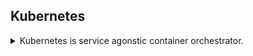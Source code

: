 <!--
ignore these words in spell check for this file
// cSpell:ignore 
-->

## Kubernetes

<details>
<summary>
Kubernetes is service agonstic container orchestrator.
</summary>

### The What And Why of Kubernetes

<details>
<summary>
The origins of Kubernetes and its benefits.
</summary>

a container orchestrator makes many servers act like one. Kubernetes was released in 2012 by google, it's a set of APIs that run on top of docker (or other container runtime), that do management.
It provides api/cli to manage containers, similar to swarm, which is called "kube control", most cloud vendor provide Kubernetes as a service, and others cat make thier own "distributions" of Kubernetes with additional tools.

as we recall from the [swarm lecture](//todo: make link), there are benefits for orchestration, and many projects are moving towards it. it's not mandatory, but very useful.
a rough estimate for the benefit of orchestration is the number of servers/apps and the change rate. orchestration makes managing change easy, especially when things scale.

some platforms for orchestrations are swarm, kubernetes, and ECS (only for AWS), cloudfoundry, mazos and marathon. kubernetes is hybrid, which means it can run on every cloud service and inside data centers and locally.

the next step is to decide on the distribution for kubernetes, there are many vendors.
One optionn is to use the raw githubs upstream kubernetes solution. but vendors can bundle many additional tools, which are required to use kubernetes in the real scenario.

#### Kubernetes Or Swarm

<details>
<summary>
Comparing two orchestration options.
</summary>

Kubernetes and swarm are both container orchestrations tools that solve similar problems.
swarm is eaiser to start with deployment and management, while kubernetes has more options for control and flexability, and can solve stuff that swarm can't.

Advantages to Swarm:
- Comes with docker, a single vendor solution. runs whereever docker runs, linux, windows, arm devices, 32-bit, 64-bit, windows server.
- Lightweight, doesn't consume many resources.
- Easiest orchestrator to deploy and run 
- Has the basic, most common and most used features to handle most use cases and issues.
- Out of the box solution with docker.
- Secure by default.
- Easier to troubleshoot.

advantages for Kubernetes:
- Wide support from cloud vendors and mand kubernetes distributions. "Kubernetes first support" model.
- Flexability for many use cases, more edge cases than swarm.
- Trendy, popular, nearly industry standard.
	- "No one ever got fired for buying IBM."

</details>
</details>

### Starting with Kubernetes

<details>
<summary>
Installing kubernetes and running our first pod.
</summary>

#### Kubernetes Architecture Terminology

<details>
<summary>
Commonly used terms and system topology.
</summary>

[Kubernetes Components Overview](https://kubernetes.io/docs/concepts/overview/components/)

- Kubernetes: the whole orchestration system abbrivated as __K8s__ ("k-eights" - the 8 is the eight letters skipped), also __Kube__.
- Kubectl(kube control): the command line tool, configure kubernetes, manage applications on it. 
- Node: single server in the kubernetes cluster
- Kubelet: the kubernetes agent running on the nodes. talks back to the kubernetes master. there is no similar thing in swarm.
- Control Plane:(Master) the set of containers that manage the cluster, similar to swarm managers. includes the API sever, scheduler, controller manager, etcd database.

Function | Swarm | Kubernetes
------|-------|---------
Command line tool (CLI) | docker cli | Kubectl
Node agent | none | kubelt
cluster management | manager nodes | control plane containers ("master")



Raft protocl to maintain consistency.

a master has 
- etcd database,built on top of Raft. 
- API
- Scheduler
- Contoller manager to detect differnces between the current state and the required state
- Core DNS
- other stuff (networking)

a worker nod has
- Kubelet agent
- Kube-proxy 
- other stuff

Kubernetes Containers Abstractions:

- Pod: basic unit of deployment, pods have containers (one or more running together) on a single node.
- Contollers - control the pods, this is what we use to deploy pods. (like services in swarm). types of contollres
	- Deployment
	- Replica Set
	- Stateful Set
	- Daemon Set
	- Job
	- CronJob
- Service (not service in swarm) - the network endpoint to connect to a pod. a persistent inpoint in the cluster
- Namespace - filtered group of object in the cluster, not a security feature, not the same as docker namespaces.

</details>

#### Kubernetes Local Install

<details>
<summary>
setting up kubernetes on a local machine.
</summary>

Kubernetes is a series of containers, CLI's and configurations. there are different installations packages, but we will focus on the easiest one to install for learnning purposes.

Docker desktop is probably the easiest think to use, otherwise, we can use Docker toolboox or MicroK8s. we can also use online options such as play-with-k8s and katakoda.

docker desktop is easy to install and manages installations of the correct version of kubernetes, and can help with resources management.
Minikube is another tool to run kubernetes, which has similar syntax to docker, but doesn't have kubectl out of the box.
for linux we can use microK8s. it uses snap for installtion (rather than apt or yum). to access kubectl we need to prefix it, but we can alias this in the bash profile file.
```sh
#alias kubectl
alias kubectl=microk8s.kubectl
```

</details>

#### Kubernetes command line - Kubectl

<details>
<summary>
creating deployments, scaling and inspecting objects.
</summary>

in kubernetes, we have more layets of abstractions: pod inside a replicaSet inside a Deployment.

kubectl is still evolving, there are many ways to do the same thing, and stuff is changing all the time. the instructions in the video are pre 2021 era. 

> kubectl run - like running a container
> kubectl create - like docker swarm service create
> kubectl apply - like stack deploy / update, via yaml files.

since then, `kubectl run` was changed to behave more like `docker container run`, so it creaes a single pod (not repllicaSet). the deployment functionaliy was moved to `kubectl create deployment`.


we first check that we have kubernetes and that's its running, we have a client and a server versions. if we don't see a server version that means we have a problem.\
we can deploy pods either via the cli command or with yml file. we can use the *get* command to list our pods or our objects. we then do cleanup by deleting the object by name which would remove all of it's sub objects.


```sh
kubectl version
kubectl run my-nginx-name --image nginx
kubectl get pods
kubectl get all
kubectl delete deployment my-nginx-name
```

the updated form is
```sh
kubectl create deployment some-name --image nginx
```
like in swarm, we have the option to scale the number of pods in the replica set. there are shortend forms to the scale command.

```sh
#still old form, pre 1.18 version
kubectl run my-apache --image httpd
kubectl get all
kubectl scale deploy/my-apache --replicas 2
kubectl scale deployment my-apache --replicas 2
```

1. deployment updated to 2 replicas
2. replicaset contollre sets pod count to 2
3. contol plane assigns node to pod
4. Kublet sees pod is needed, starts container

now we want to inspect our objects

for the logs, we can add flags like  _--follow_ or _--tail 1_, if we want logs from multiple pods,we can use a selector with a label (_-l_ flag). in the real world we should use logging tool
the describe commands also shows events, not just configurations.
```sh
kubectl get pods
kubectl logs deployment/my-apache
kubectl logs -l run=my-apache
#we need pods name
kubectl describe pod/my-apache-XXXXX-XXX 
#all pods
kubectl describe pods
```

if we remove a pod, it will be recreated by the replica set. we start by creating a second terminal, so we can monitor what's happening

the *-w* flag means we "watch" the changes as they happen, we see how the pods are terminated and re-created
```sh
kubectl get pods -w 

#terminal 2
kubectl delete pod/my-apache-XXXXX-XXX 
kubectl get pods
kubectl deployment my-apache
```

kubernetes allows us flexability, but it's dangerous and we might end up shooting ourslves in the foot.
</details>
</details>

### Expose Kubernetes Ports

<details>
<summary>
Making pods visible to the outside world via services
</summary>

Services and types, what is expose internally and externally

#### Service types

<details>
<summary>
Four service types.
</summary>

exposing containers to the outside world, allow them to recieve connections, we use the `kubectl expose` command to create a serice for __existing pods__.
a service is a consistent end point for a pod, the common way is by using CoreDNS to resolve services by name.

there are four diffrent types of serivs:
- ClusterIP (default)
- NodePort
- LoadBalancer
- ExternalName

ClusterIP is only availble in the cluster, has it's own dns address, a single, internal virtual IP. pods can reach serivce on apps port number. like in swarm, when we have an internal ip.
NodePort is for stuff outside the cluster, high port allocated on each node. port is open of every node IP,
the LoadBalancer is more advanced, mostly used on the cloud, an external load balancer, comes from the infrastrucutre.
ExternalName is less common, its about resolving external names in the DNS. might be used in migration

there is also a kubernetes _ingress_ for http requests.

Creating a ClusterIP Service:

again, we create two terminals, one that watches the pods and one tha does the actual thing. the container itself knows to return the enviornment variables.
we create the service with the `kubectl expose` command and the port number. this doesn't change the pods actually. it creates a ClusterIP.
this ip is only accessible from within the cluster.
```sh
kubectl get pods -w
#other shell
kubectl create deployment httpenv --image=bretfister/httpenv
kubectl scale deployment/httpenv --replicas =5
kubectl expose deployment/httpenv --port 8888
kubectl get service
```

if we are using a hosting OS, such as docker desktop, we need to create a pod to curl the other service.
(uses the old syntax, we explictly specify that we want a pod, not a deployment) the generator is the template, this is supposed to look similar to the docker container run command.
the double dash flag -- means that there are no more flags, and that the following is command to run on the pod.
```sh
kubectl run --generator run-pod/v1 tmp-shell --rm -it --image bretfisher/netshoot -- bash
#this will be a new interactive pod container
curl httpenv:8888
#when we exit the shell, the container will be removed
```
if we are on linux and we are runnig kubernetes locally, we can simply curl it from the shell with the ip address and the port (but not with the service name)
```sh
curl ##.###.##.##:8888
```

Creating a node Port and LoadBalancer service:

contiuing with the same set up.
if we want to expose a node port externally, we need to set the type with the _--type_ flag.
now we can see the new service, with the internal and external port. it's reversed from the docker syntax, now it's internal on the left and external on the right.
the services are additive, each level creates the base level, so nodeport creates a clusterIP, and loadbalancer created a nodePort
docker 
```sh
kubectl get all
kubectl expose deployment/httpenv --port 8888 --name httpenv-np --type NodePort
kubectl get services
#get the external ip, it's in the range of 30000-33... ports.
curl localhost:3#####
```

the docker desktop comes with a load balancer, which allows us. minikub, microk8s and kubeadm don't have a built-in load balancer (in the time of the video)
now we can use the lowport address
```sh
kubectl expose deployment/httpenv ---port 8888 --name httpend-lb --type LoadBalancer
kubectl get services
curl localhost:8888
```

for cleanup, we can delete multiple objects of differnt types in the same line
```sh
kubectl delete service/httpenv serivce/httpenv-np
kubectl delete serivce/httpenv-lb deployment/httpenv
```


</details>

#### Kubernetes Services DNS

<details>
<summary>
FQDN: fully qualified domain name
</summary>

Even though DNS usually works out of the box (when we are inside a container), it's  built-in option into kubernetes.
this is called DNS-Based service discovery, just like what we had in docker or swarms. in kubernetes we can get fully qualified domain names, this works together with namespaces

```sh
kubectl get namespaces
curl <hostname>.<namespace>.svc.cluster.local
```

</details>
</details>

### Kubernetes Managment Techniques

<details>
<summary>
Hands on, Practical usage of Kubernetes
</summary>

#### Generators

<details>
<summary>
seeing the deafult templates for common commands.
</summary>
	
Run, create and expose Generators.
generators are helper templates that activate when we use the `rul`,`creat` and `expose` commands of kubectl.
every resource in kubernetes has a specification, this specification is created by the generator for the defaults.

generators are "opinionated defaults", they work for most use cases.

when we run a command, the rest of the options are filled in by the generator template, we can specify which generator version we want to use.
the easiert way to see the specfications is to use the _--dry-run_ flag  together with the output flag _-o yaml_ to show the template.

in the video, we see the api version V1, the kind (deployment), metadata such as labels, replicas, a selector, a template for the replicaSet and the containers.
```sh
kubectl create deployment sample --image nginx --dry-run -o yaml
```

when we create a job, we see different stuff, such as restartPolicy which is set to Never


```sh
kubectl create job test --image nginx --dry-run -o yaml
```
we can also see the template of the `expose` command, it still needs the deployment to exist before, so we need to create it.  we can see the spec is a bit different this time.
```sh
#fails
kubectl expose deployment/test --port 80 --dry-run -o yaml
kubectl create deployment test --image nginx
kubectl expose deployment/test --port 80 --dry-run -o yaml
kubectl delete deployment test
```

however, in the future (post 2017 probably), we won't be using templates that much.

</details>

#### The Future of Kubectl Run

<details>
<summary>
Changes to the run command.
</summary>

the kubectl run command is scheduled to change and be reduced, this should happen in version 1.12-1.15, the idea is to reduce the scope of the run command and make it able to only create pods.
the rest of the functionality would go in `kubectl create` command. this is done to make the `run` command similar to `docker container run`, so it'll be easy to create one-off tasks.
this won't be used in production enviornments, but has it's uses.

we will see this in the future, it will be a long time until everybody updates this.

lets see what's really created based on the template

base | extra flags | created 
-----|------------|-------------
`kubectl run test --image nginx --dry-run` |  none | deployment created
`kubectl run test --image nginx --port 80 --expose --dry-run` | ports, expose | deployment and service created
`kubectl run test --image nginx --restart OnFailure --dry-run` | restart | batch job created
`kubectl run test --image nginx --restart Never --dry-run` | restart | pod created (future deafult)
`kubectl run test --image nginx --schedule "*/1 * * * *" --dry-run` | schedule | cron job created

</details>

#### Imperative vs. Declarative

<details>
<summary>
declrative and imperative kubernetes deployment.
</summary>

how to use kubernetes with best practices, basic terms

> Imperative: Focus on _how_ a prgram operates. /
> Declarative: focus on _what_ a program should accomplish.

exaple of imperative and declrative styles as they relate to getting a cup of coffee.

kubernetes imperative - the way to start learning any tool. explicit instruction, such as:
`kubectl run`,`kubectl create deployment`,`kubectl update`.
We start in a known state, differnt commands are rquired to change the object, and diffrent objects require different commands.
imperative style is easy for humans to understand, but unfortunarly, it's hard to automate.

declrative style works with an unknown state but a known end state. the same command does most of the work.
`kubectl apply -f my-resources.yaml`
(small exception for _delete_) 
a yaml can be a single file or split across many files.

the declrative approch works for large and complex situations.
something called _GetOps_ model.

</details>

#### Three Management Approaches

<details>
<summary>
Imperative, Imperative Objects, Declartive Objects
</summary>

so far we have beed doing imperative commands: `run`,`expose`, `scale`,`edit`,`create deployment`.
this works well for learning, for a single developer, for playing around.

there is a middle ground between imperative and declrative, this is the __imperative objects__:
`create -f file.yml`, `replace -f file.yml`, `delete...`
this works for small enviornments, single file per command, all the changes are stored in the files, so we don't lose them, but we still use the human words to describe what we do (create, replace, delete)

the declrative approch uses __declarive objects__
`apply -f file.yml`, `apply -f dir\`,`diff`.
best for production, easier to automate, but harder to understand as humans and hard to predict changes.
this is most similar to swarm stack, where the same command does everything.

the best advice is to avoid mixing the approches, and to use declrative objects as soon as possible, we combine this with source control so we can always recover our changes.

> Bret's Recommendations:
> - Learn the imperative CLI for easy control of local and test setups
> - Move to `apply -f file.yml` and `apply -f directory\` for production
> - Store yaml in _git_ ,`git commit` each change before you apply.
> - This trains you for later doing _GitOps_ - where git commits are automatically applied to clusters

</details>
	

### Moving To Declarative Kubernetes

<details>
<summary>
Using yaml files to run kubernetes.
</summary>

adopting the `kubectl apply` method, where all the changes are done to the yaml file, like how swarm uses stack deploy.

#### kubectl apply

<details>
<summary>
One command for files, directories and online resources.
</summary>

Kubernetes is unopinionated. it has many ways to do the same things, like the three approches from above.

Infrastrucutes as code, "__GitOps__", fully declarative kubernetes.
The command that we almost exculisvly use is `kubectl apply -f <filename>.yml`
We will skip the middleman commands of `kubectl create`,`kubectl replace` and `kubectl edit`, which belong to the imperative objects approch.

quick examples
create/update resources in a file
`kubectl apply -f myfile.yaml`
create/update a whole directory of yaml files
`kubectl apply -f my-yaml/`
create/update from a URL 
`kubectl apply -f https://bret.run/pod/yml`
but be careful, it's really dangerous if we don't know what it is, so we should check if first
unix: `curl -L https://bret.run/pod`
windows power shell: `start https://bret.run/pod.yml`

</details>

#### Kubernetes Configuration YAML

<details>
<summary>
How the configuration file looks
</summary>

the file is more complex than a "docker-compose" format, it has more flexability, and that comes with a learnning curve.
we can also write this in json, but ths industry standard is yaml (which is then converted into json for the machine).

we can a file with many resources or one file per resource. the description of a single resource is called a _manifest_, this can be for a deployment, a job, a secret or something else.

each manifest needs four parts - rootkeys - key-value pairs at the root level.
> - apiVersion
> - kind
> - metadata
> - spec

lets look at the "k8s-yaml" folder, we start by looking at the "pod.yml" file.

this is the simplest thing to create, we can see all the four required root keys.
```yaml
apiVersion: v1
kind: Pod
metadata:
  name: nginx
spec:
  containers:
  - name: nginx
    image: nginx:1.17.3
    ports:
    - containerPort: 80
```
same with the "deployment.yaml" file. the bulk of the data is in the 'spec', the apiVersion is related to the kind.

```yaml
apiVersion: apps/v1
kind: Deployment
metadata:
  name: nginx-deployment
spec:
  selector:
    matchLabels:
      app: nginx
  replicas: 2
  template:
    metadata:
      labels:
        app: nginx
    spec:
      containers:
      - name: nginx
        image: nginx:1.17.3
        ports:
        - containerPort: 80
```

in the final file, "app.yaml", the two resources are combined, so we have two manifests in the same file.
each has the four mandatory root keys. the manifests are separated by three dashes `---`
```yaml
apiVersion: v1
kind: Service
metadata:
  name: app-nginx-service
spec:
  type: NodePort
  ports:
  - port: 80
  selector:
    app: app-nginx
---
apiVersion: apps/v1
kind: Deployment
metadata:
  name: app-nginx-deployment
spec:
  replicas: 3
  selector:
    matchLabels:
      app: app-nginx
  template:
    metadata:
      labels:
        app: app-nginx
    spec:
      containers:
      - name: nginx
        image: nginx:1.17.3
        ports:
        - containerPort: 80
```
there are dozens of resource types, and each has differnt spec, we can extend resource types with something called __CRDS__. but that's for later.
	
</details>

#### Building Your YAML Files

<details>
<summary>
How to find what possible keys there are for each resouce.
</summary>

let's create a yaml from scratch. becuase kubernetes is always changing, many online resource are becoming outdated very quickly.

if we want a list of the __kind__, we can get it from a cluster. 3rd party tools can add more of those.

we get a list with many resources, but we care about the column __kind__, which is the name we use in the yaml file.
the APIGroup is related to the APIversios, some resourcs belong to more than one api group. this usually means old and new api versions.
we can see all the api-versions with a different command
```sh
kubectl api-resources
kubectl api-versions
```
the metadata rootkey must have a name, this is the only required part.

all the real action is in the spec rootkey.

we can see all the keys that each kind support by using the `explain` command, we see the name and the type.
we can drill down with the dot notation to get a refence manual for some stuff. we can drill down even to get a more readble text.
this way we can see what's actually required, without relying on external documentation, which might be outdated.
there is no limit to how much we can drill down.
```sh
kubectl explain pods
kubectl explain serivces --recursive
kubectl explain serivces.spec 
kubectl explain serivces.spec.type
kubectl explain deployment.spec.template.spec.volumes.nfs.server
```
(Note: the version we get from the `explain` command might be incorrect. we should use the `api-versions` command to be sure)

[Kubernetes Documentations](https://kubernetes.io/docs/reference/#api-reference) can also help.

</details>

#### Dry Run and Diffs

<details>
<summary>
seeing if stuff would change, and what would change.
</summary>

in the past, dry-run was client only, but now there is a server option, this will compare what we have and what we send it, and tell us what would happen.

selectors are how an object finds the resources it talks to.

```sh
#traditional, client only, dry run check
kubectl apply -f app.yml --dry-run
```

let's see this in action, this time we will what would have happened if we had run the command for real
we only see if something would have changed  or not, if we wish to know what would have changed, we use the `diff` command.

```sh
kubectl apply -f app.yml #actually create

#modern way, talks to server
kubectl apply -f app.yml --server-dry-run
# check differnces
kubectl diff -f app.yml

```
we can change the yaml file and run the `diff` command again and see the changes in diff format.
in the time of the video, these features are beta, but they are likely to change.

</details>

#### Labels and Label Selectors

<details>
<summary>
Label,Label Selectors and Annotantions.
</summary>

label go under the metadata section in the yaml.
They are a list of key-value pair for identifying the resource later by selecting, groupig of filtering for it.
it can be anything that describes the objects, we can describe the enviorment, the tier, the name, the customer, the region.

we can use multiple labels, logical conditions, etc...
```sh
kubectl get pods -l app=nginx #filter
kubectl apply -f myfile.yaml -l app=nginx #only apply on resources with label
```

label selctors.
how do services know which pods to send traffic to? label selcetors are "linked"  to labels.
in some versions we can get this validated for matchLabels and labels in the yaml file.

swarm has something similar, but it's done in the background and we can't reall customize it directly.

selectors also use "taints and tolerations" to control node placements, which are like an inverse

annotations are for more complex data, like configurations for stuff that talks back to kubernetes.

final cleanup
```sh
kubectl get all
kubectl delete <resource type>/<resource name>
```

</details>
</details>	
</details>
